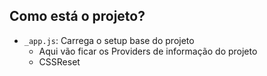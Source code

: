 ## Como está o projeto?

- `_app.js`: Carrega o setup base do projeto
  - Aqui vão ficar os Providers de informação do projeto
  - CSSReset
